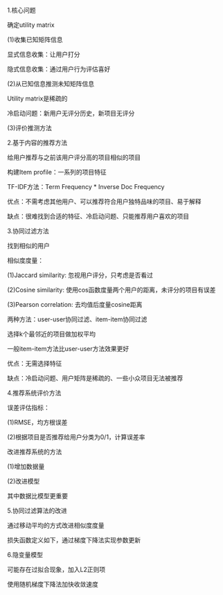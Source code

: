 1.核心问题

确定utility matrix

(1)收集已知矩阵信息

显式信息收集：让用户打分

隐式信息收集：通过用户行为评估喜好

(2)从已知信息推测未知矩阵信息

Utility matrix是稀疏的

冷启动问题：新用户无评分历史，新项目无评分

(3)评价推测方法 

2.基于内容的推荐方法

给用户推荐与之前该用户评分高的项目相似的项目

构建Item profile：一系列的项目特征

TF-IDF方法：Term Frequency * Inverse Doc Frequency

优点：不需考虑其他用户、可以推荐符合用户独特品味的项目、易于解释

缺点：很难找到合适的特征、冷启动问题、只能推荐用户喜欢的项目

3.协同过滤方法

找到相似的用户

相似度度量：

(1)Jaccard similarity: 忽视用户评分，只考虑是否看过

(2)Cosine similarity: 使用cos函数度量两个用户的距离，未评分的项目有误差

(3)Pearson correlation: 去均值后度量cosine距离

两种方法：user-user协同过滤、item-item协同过滤

选择k个最邻近的项目做加权平均

一般item-item方法比user-user方法效果更好

优点：无需选择特征

缺点：冷启动问题、用户矩阵是稀疏的、一些小众项目无法被推荐

4.推荐系统评价方法

误差评估指标：

(1)RMSE，均方根误差

(2)根据项目是否推荐给用户分类为0/1，计算误差率

改进推荐系统的方法

(1)增加数据量

(2)改进模型

其中数据比模型更重要

5.协同过滤算法的改进

通过移动平均的方式改进相似度度量

损失函数定义如下，通过梯度下降法实现参数更新

6.隐变量模型

可能存在过拟合现象，加入L2正则项

使用随机梯度下降法加快收敛速度

 